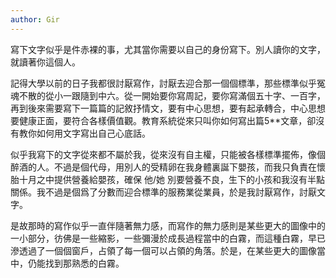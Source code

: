 ```yaml
---
author: Gir
---
```


寫下文字似乎是件赤裸的事，尤其當你需要以自己的身份寫下。別人讀你的文字，就讀著你這個人。

記得大學以前的日子我都很討厭寫作，討厭去迎合那一個個標準，那些標準似乎冤魂不散的從小一跟隨到中六。從一開始要你寫周記，要你寫滿個五十字、一百字，再到後來需要寫下一篇篇的記敘抒情文，要有中心思想，要有起承轉合，中心思想要健康正面，要符合各樣價值觀。教育系統從來只叫你如何寫出篇5**文章，卻沒有教你如何用文字寫出自己心底話。

似乎我寫下的文字從來都不屬於我，從來沒有自主權，只能被各樣標準擺佈，像個醉酒的人。不過是個代母，用別人的受精卵在我身體裏誕下嬰孩，而我只負責在懷胎十月之中提供營養給嬰孩，確保 他/她 別要營養不良，生下的小孩和我沒有半點關係。我不過是個爲了分數而迎合標準的服務業從業員，於是我討厭寫作，討厭文字。

是故那時的寫作似乎一直伴隨著無力感，而寫作的無力感則是某些更大的圖像中的一小部分，彷佛是一些縮影，一些彌漫於成長過程當中的白霧，而這種白霧，早已滲透過了一個個窗戶，占領了每一個可以占領的角落。於是，在某些更大的圖像當中，仍能找到那熟悉的白霧。